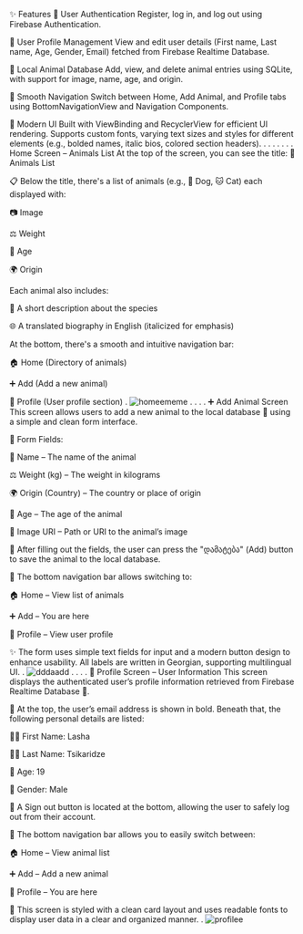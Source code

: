 ✨ Features
🔐 User Authentication
Register, log in, and log out using Firebase Authentication.

👤 User Profile Management
View and edit user details (First name, Last name, Age, Gender, Email) fetched from Firebase Realtime Database.

🐶 Local Animal Database
Add, view, and delete animal entries using SQLite, with support for image, name, age, and origin.

🧭 Smooth Navigation
Switch between Home, Add Animal, and Profile tabs using BottomNavigationView and Navigation Components.

🎨 Modern UI
Built with ViewBinding and RecyclerView for efficient UI rendering. Supports custom fonts, varying text sizes and styles for different elements (e.g., bolded names, italic bios, colored section headers).
.
.
.
.
.
.
.
 Home Screen – Animals List
At the top of the screen, you can see the title:
📝 Animals List

📋 Below the title, there's a list of animals (e.g., 🐶 Dog, 🐱 Cat) each displayed with:

📷 Image

⚖️ Weight

🎂 Age

🌍 Origin

Each animal also includes:

🧾 A short description about the species

🌐 A translated biography in English (italicized for emphasis)

At the bottom, there's a smooth and intuitive navigation bar:

🏠 Home (Directory of animals)

➕ Add (Add a new animal)

👤 Profile (User profile section)
.
![homeememe](https://github.com/user-attachments/assets/903ff878-04e9-4606-b1dd-a8dca5a48325)
.
.
.
.
➕ Add Animal Screen
This screen allows users to add a new animal to the local database 🐾 using a simple and clean form interface.

📝 Form Fields:

🐾 Name – The name of the animal

⚖️ Weight (kg) – The weight in kilograms

🌍 Origin (Country) – The country or place of origin

🐣 Age – The age of the animal

📸 Image URI – Path or URI to the animal’s image

💾 After filling out the fields, the user can press the "დამატება" (Add) button to save the animal to the local database.

🧭 The bottom navigation bar allows switching to:

🏠 Home – View list of animals

➕ Add – You are here

👤 Profile – View user profile

✨ The form uses simple text fields for input and a modern button design to enhance usability. All labels are written in Georgian, supporting multilingual UI.
.
![dddaadd](https://github.com/user-attachments/assets/36c26d91-cdc3-43f5-bd29-7f353e7264a1)
.
.
.
.
👤 Profile Screen – User Information
This screen displays the authenticated user’s profile information retrieved from Firebase Realtime Database 🔐.

📧 At the top, the user’s email address is shown in bold.
Beneath that, the following personal details are listed:

🙍‍♂️ First Name: Lasha

🧑‍💼 Last Name: Tsikaridze

🎂 Age: 19

🚻 Gender: Male

🔵 A Sign out button is located at the bottom, allowing the user to safely log out from their account.

🧭 The bottom navigation bar allows you to easily switch between:

🏠 Home – View animal list

➕ Add – Add a new animal

👤 Profile – You are here

🎨 This screen is styled with a clean card layout and uses readable fonts to display user data in a clear and organized manner.
.
![profilee](https://github.com/user-attachments/assets/892677f6-4588-4076-b3dc-66e33567cce3)
